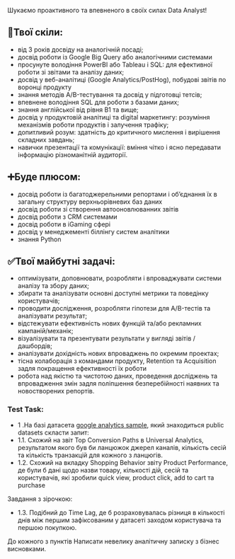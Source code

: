 Шукаємо проактивного  та впевненого в своїх силах Data Analyst!

## 💪Твої скіли:
- від 3 років досвіду на аналогічній посаді;
- досвід роботи із Google Big Query або аналогічними системами
- просунуте володіння PowerBI або Tableau і SQL: для ефективної роботи зі звітами та аналізу даних;
- досвід у веб-аналітиці (Google Analytics/PostHog), побудові звітів по воронці продукту
- знання методів A/B-тестування та досвід у підготовці тетсів;
- впевнене володіння SQL для роботи з базами даних;
- знання англійської від рівня B1 та вище;
- досвід у продуктовій аналітиці та digital маркетингу: розуміння механізмів роботи продуктів і залучення трафіку;
- допитливий розум: здатність до критичного мислення і вирішення складних завдань;
- навички презентації та комунікації: вміння чітко і ясно передавати інформацію різноманітній аудиторії.

## ➕Буде плюсом:
- досвід роботи із багатоджерельними репортами і обʼєднання їх в загальну структуру верхньорівневих баз даних
- досвід роботи зі створення автооновлюванних звітів
- досвід роботи з CRM системами
- досвід роботи в iGaming сфері
- досвід у менеджементі біллінгу систем аналітики
- знання Python

## ✅Твої майбутні задачі:
- оптимізувати, доповнювати, розробляти і впроваджувати системи аналізу та збору даних;
- збирати та аналізувати основні доступні метрики та поведінку користувачів;
- проводити дослідження, розробляти гіпотези для A/B-тестів та аналізувати результат;
- відстежувати ефективність нових функцій та/або рекламних кампаній/механік;
- візуалізувати та презентувати результати у вигляді звітів / дашбордів;
- аналізувати дохідність нових впроваджень по окремим проектах;
- тісна колаборація з командами продукту, Retention та Acquisition задля покращення ефективності їх роботи
- робота над якістю та чистотою даних, проведення досліджень та впровадження змін задля поліпшення безперебійності наявних та новостворених репортів.



### Test Task:

- 1 .На базі датасета [google analytics sample](https://console.cloud.google.com/bigquery?p=bigquery-public-data&d=google_analytics_sample&page=dataset), який знаходиться public datasets скласти запит:
- 1.1. Схожий на звіт Top Conversion Paths в Universal Analytics, результатом якого був би ланцюжок джерел каналів, кількість сесій та кількість транзакцій для кожного з ланцюгів.
- 1.2. Схожий на вкладку Shopping Behavior звіту Product Performance, де були б дані щодо назви товару, кількості дій, сесій та користувачів, які зробили quick view, product click, add to cart та purchase

Завдання з зірочкою:

- 1.3. Подібний до Time Lag, де б розраховувалась різниця в  кількості днів між першим зафіксованим у датасеті заходом користувача та першою покупкою.

До кожного з пунктів Написати невелику аналітичну записку з бізнес висновками.
